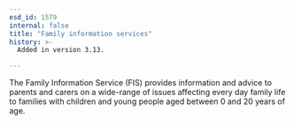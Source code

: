 ```yaml
---
esd_id: 1579
internal: false
title: "Family information services"
history: >-
  Added in version 3.13.

---
```


The Family Information Service (FIS) provides information and advice to parents and carers on a wide-range of issues affecting every day family life to families with children and young people aged between 0 and 20 years of age.

